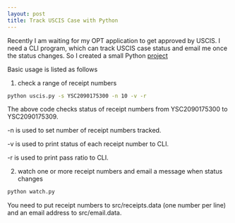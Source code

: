 ```yaml
---
layout: post
title: Track USCIS Case with Python
---
```


Recently I am waiting for my OPT application to get approved by USCIS.
I need a CLI program, which can track USCIS case status and email me once the status changes.
So I created a small Python [project](https://github.com/zhangyaqi1989/USCIS-Case-Tracker)


Basic usage is listed as follows

1. check a range of receipt numbers

```bash
python uscis.py -s YSC2090175300 -n 10 -v -r
```

The above code checks status of receipt numbers from
YSC2090175300 to YSC2090175309.

-n is used to set number of receipt numbers tracked.

-v is used to print status of each receipt number to CLI.

-r is used to print pass ratio to CLI.

2. watch one or more receipt numbers and email a message when status changes

```bash
python watch.py
```

You need to put receipt numbers to src/receipts.data (one number per line) and an email address to src/email.data.
